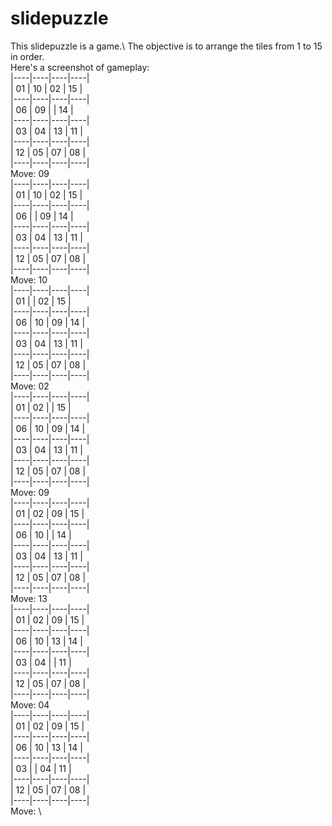 # slidepuzzle
This slidepuzzle is a game.\ 
The objective is to arrange the tiles from 1 to 15 in order.\
Here's a screenshot of gameplay:\
|----|----|----|----|\
| 01 | 10 | 02 | 15 |\
|----|----|----|----|\
| 06 | 09 |    | 14 |\
|----|----|----|----|\
| 03 | 04 | 13 | 11 |\
|----|----|----|----|\
| 12 | 05 | 07 | 08 |\
|----|----|----|----|\
Move: 09\
|----|----|----|----|\
| 01 | 10 | 02 | 15 |\
|----|----|----|----|\
| 06 |    | 09 | 14 |\
|----|----|----|----|\
| 03 | 04 | 13 | 11 |\
|----|----|----|----|\
| 12 | 05 | 07 | 08 |\
|----|----|----|----|\
Move: 10\
|----|----|----|----|\
| 01 |    | 02 | 15 |\
|----|----|----|----|\
| 06 | 10 | 09 | 14 |\
|----|----|----|----|\
| 03 | 04 | 13 | 11 |\
|----|----|----|----|\
| 12 | 05 | 07 | 08 |\
|----|----|----|----|\
Move: 02\
|----|----|----|----|\
| 01 | 02 |    | 15 |\
|----|----|----|----|\
| 06 | 10 | 09 | 14 |\
|----|----|----|----|\
| 03 | 04 | 13 | 11 |\
|----|----|----|----|\
| 12 | 05 | 07 | 08 |\
|----|----|----|----|\
Move: 09\
|----|----|----|----|\
| 01 | 02 | 09 | 15 |\
|----|----|----|----|\
| 06 | 10 |    | 14 |\
|----|----|----|----|\
| 03 | 04 | 13 | 11 |\
|----|----|----|----|\
| 12 | 05 | 07 | 08 |\
|----|----|----|----|\
Move: 13\
|----|----|----|----|\
| 01 | 02 | 09 | 15 |\
|----|----|----|----|\
| 06 | 10 | 13 | 14 |\
|----|----|----|----|\
| 03 | 04 |    | 11 |\
|----|----|----|----|\
| 12 | 05 | 07 | 08 |\
|----|----|----|----|\
Move: 04\
|----|----|----|----|\
| 01 | 02 | 09 | 15 |\
|----|----|----|----|\
| 06 | 10 | 13 | 14 |\
|----|----|----|----|\
| 03 |    | 04 | 11 |\
|----|----|----|----|\
| 12 | 05 | 07 | 08 |\
|----|----|----|----|\
Move: \

